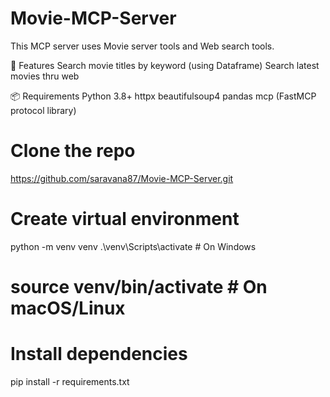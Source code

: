 # Movie-MCP-Server
This MCP server uses Movie server tools and Web search tools.

🚀 Features
Search movie titles by keyword (using Dataframe)
Search latest movies thru web

📦 Requirements
Python 3.8+
httpx
beautifulsoup4
pandas
mcp (FastMCP protocol library)

# Clone the repo
https://github.com/saravana87/Movie-MCP-Server.git

# Create virtual environment
python -m venv venv
.\venv\Scripts\activate  # On Windows
# source venv/bin/activate  # On macOS/Linux

# Install dependencies
pip install -r requirements.txt


